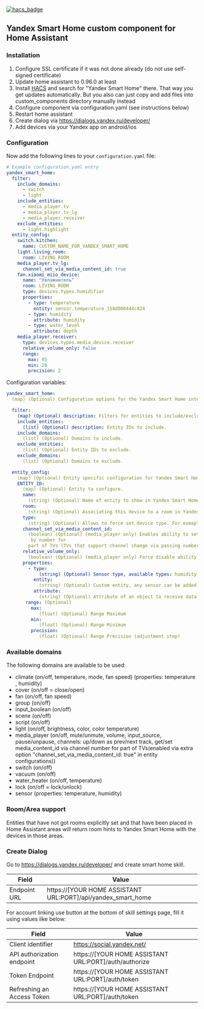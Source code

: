 [![hacs_badge](https://img.shields.io/badge/HACS-Default-orange.svg)](https://github.com/custom-components/hacs)

## Yandex Smart Home custom component for Home Assistant

### Installation

1. Configure SSL certificate if it was not done already (do not use self-signed certificate)
1. Update home assistant to 0.96.0 at least
1. Install [HACS](https://hacs.xyz/) and search for "Yandex Smart Home" there. That way you get updates automatically. But you also can just copy and add files into custom_components directory manually instead
1. Configure component via configuration.yaml (see instructions below)
1. Restart home assistant
1. Create dialog via https://dialogs.yandex.ru/developer/
1. Add devices via your Yandex app on android/ios

### Configuration

Now add the following lines to your `configuration.yaml` file:

```yaml
# Example configuration.yaml entry
yandex_smart_home:
  filter:
    include_domains:
      - switch
      - light
    include_entities:
      - media_player.tv
      - media_player.tv_lg
      - media_player.receiver
    exclude_entities:
      - light.highlight
  entity_config:
    switch.kitchen:
      name: CUSTOM_NAME_FOR_YANDEX_SMART_HOME
    light.living_room:
      room: LIVING_ROOM
    media_player.tv_lg:
      channel_set_via_media_content_id: true
    fan.xiaomi_miio_device:
      name: "Увлажнитель"
      room: LIVING_ROOM
      type: devices.types.humidifier
      properties:
        - type: temperature
          entity: sensor.temperature_158d000444c824
        - type: humidity
          attribute: humidity
        - type: water_level
          attribute: depth
    media_player.receiver:
      type: devices.types.media_device.receiver
      relative_volume_only: false
      range:
        max: 95
        min: 20
        precision: 2
```

Configuration variables:

```yaml
yandex_smart_home:
  (map) (Optional) Configuration options for the Yandex Smart Home integration.

  filter:
    (map) (Optional) description: Filters for entities to include/exclude from Yandex Smart Home.
    include_entities:
      (list) (Optional) description: Entity IDs to include.
    include_domains:
      (list) (Optional) Domains to include.
    exclude_entities:
      (list) (Optional) Entity IDs to exclude.
    exclude_domains:
      (list) (Optional) Domains to exclude.

  entity_config:
    (map) (Optional) Entity specific configuration for Yandex Smart Home.
    ENTITY_ID:
      (map) (Optional) Entity to configure.
      name:
        (string) (Optional) Name of entity to show in Yandex Smart Home.
      room:
        (string) (Optional) Associating this device to a room in Yandex Smart Home
      type:
        (string) (Optional) Allows to force set device type. For exmaple set devices.types.purifier to display device as purifier (instead default devices.types.humidifier for such devices) 
      channel_set_via_media_content_id:
        (boolean) (Optional) (media_player only) Enables ability to set channel
         by number for 
        part of TVs (TVs that support channel change via passing number as media_content_id)
      relative_volume_only:
        (boolean) (Optional) (media_player only) Force disable ability to get/set volume by number
      properties:
        - type:
            (string) (Optional) Sensor type, available types: humidity, temperature, water_level, co2_level, power, voltage, battery_level, amperage
          entity:
            (string) (Optional) Custom entity, any sensor can be added 
          attribute:
            (string) (Optional) Attribute of an object to receive data
       range: (Optional)
         max:
            (float) (Optional) Range Maximum
         min:
            (float) (Optional) Range Minimum
         precision:
            (float) (Optional) Range Precision (adjustment step)
```

### Available domains

The following domains are available to be used:

- climate (on/off, temperature, mode, fan speed) (properties: temperature , humidity)
- cover (on/off = close/open)
- fan (on/off, fan speed)
- group (on/off)
- input_boolean (on/off)
- scene (on/off)
- script (on/off)
- light (on/off, brightness, color, color temperature)
- media_player (on/off, mute/unmute, volume, input_source, pause/unpause, channels: up/down as prev/next 
track, get/set media_content_id via channel number for part of TVs(enabled 
via extra option "channel_set_via_media_content_id: true" in entity 
configurations))
- switch (on/off)
- vacuum (on/off)
- water_heater (on/off, temperature)
- lock (on/off = lock/unlock)
- sensor (properties: temperature, humidity)

### Room/Area support

Entities that have not got rooms explicitly set and that have been placed in Home Assistant areas will return room hints to Yandex Smart Home with the devices in those areas.

### Create Dialog

Go to https://dialogs.yandex.ru/developer/ and create smart home skill.

Field | Value
------------ | -------------
Endpoint URL | https://[YOUR HOME ASSISTANT URL:PORT]/api/yandex_smart_home

For account linking use button at the bottom of skill settings page, fill it
 using values like below:

Field | Value
------------ | -------------
Client identifier | https://social.yandex.net/
API authorization endpoint | https://[YOUR HOME ASSISTANT URL:PORT]/auth/authorize
Token Endpoint | https://[YOUR HOME ASSISTANT URL:PORT]/auth/token
Refreshing an Access Token | https://[YOUR HOME ASSISTANT URL:PORT]/auth/token
